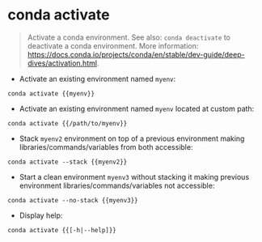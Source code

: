 # conda activate

> Activate a conda environment.
> See also: `conda deactivate` to deactivate a conda environment.
> More information: <https://docs.conda.io/projects/conda/en/stable/dev-guide/deep-dives/activation.html>.

- Activate an existing environment named `myenv`:

`conda activate {{myenv}}`

- Activate an existing environment named `myenv` located at custom path:

`conda activate {{/path/to/myenv}}`

- Stack `myenv2` environment on top of a previous environment making libraries/commands/variables from both accessible:

`conda activate --stack {{myenv2}}`

- Start a clean environment `myenv3` without stacking it making previous environment libraries/commands/variables not accessible:

`conda activate --no-stack {{myenv3}}`

- Display help:

`conda activate {{[-h|--help]}}`
